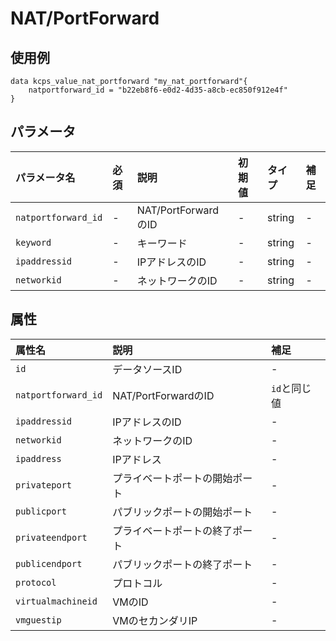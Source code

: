 # NAT/PortForward

## 使用例

```hcl
data kcps_value_nat_portforward "my_nat_portforward"{
    natportforward_id = "b22eb8f6-e0d2-4d35-a8cb-ec850f912e4f"
}
```

## パラメータ

|パラメータ名 |必須    |説明      |初期値    |タイプ    |補足|
|:----------|:------|:---------|:--------|:--------|:--|
|`natportforward_id` |-|NAT/PortForwardのID | - | string | - |
|`keyword` |-|キーワード | - | string | - |
|`ipaddressid` |-|IPアドレスのID | - | string | - |
|`networkid` |-|ネットワークのID  | - | string | - |


## 属性
|属性名 |説明      |補足 |
|:----------|:------|:---------|
|`id`          |データソースID   | - | 
|`natportforward_id`  |NAT/PortForwardのID  | `id`と同じ値 |
|`ipaddressid`  |IPアドレスのID  | - |
|`networkid` |ネットワークのID  | - |
|`ipaddress`  |IPアドレス   | - |
|`privateport`  |プライベートポートの開始ポート  | - |
|`publicport`  |パブリックポートの開始ポート   | - |
|`privateendport`  |プライベートポートの終了ポート   | - |
|`publicendport`  |パブリックポートの終了ポート   | - |
|`protocol`  |プロトコル  | - |
|`virtualmachineid`  |VMのID   | - |
|`vmguestip`  |VMのセカンダリIP   | - |
